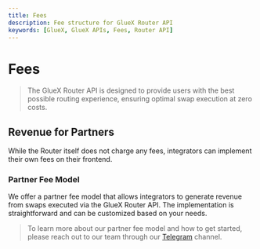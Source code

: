 ```yaml
---
title: Fees
description: Fee structure for GlueX Router API
keywords: [GlueX, GlueX APIs, Fees, Router API]
---
```


<head>
    <!-- Meta -->
    <meta charset="UTF-8"/>
    <meta name="viewport" content="width=device-width, initial-scale=1.0"/>
    <meta name="description" content="Fee structure for GlueX Router API" />
    <meta name="keywords" content="GlueX, GlueX APIs, Fees, Router API" />
    <meta name="author" content="GlueX Protocol" />
    <!-- Open Graph -->
    <meta property="og:title" content="Router API - Fees | GlueX Protocol" />
    <meta property="og:description" content="Fee structure for GlueX Router API" />
    <meta property="og:image" content="https://docs.gluex.xyz/banner.jpg" />
    <meta property="og:url" content="https://docs.gluex.xyz/gluex-apis/router-api/fees/Fees" />
    <meta property="og:type" content="website" />
    <!-- Twitter -->
    <meta name="twitter:title" content="Router API - Fees | GlueX Protocol" />
    <meta name="twitter:url" content="https://docs.gluex.xyz/gluex-apis/router-api/fees/Fees" />
    <meta name="twitter:description" content="Fee structure for GlueX Router API" />
    <meta name="twitter:image" content="https://docs.gluex.xyz/banner.jpg" />
    <meta name="twitter:card" content="https://docs.gluex.xyz/banner.jpg" />
</head>

# Fees

> The GlueX Router API is designed to provide users with the best possible routing experience, ensuring optimal swap execution at zero costs.


## Revenue for Partners

While the Router itself does not charge any fees, integrators can implement their own fees on their frontend.

### Partner Fee Model

We offer a partner fee model that allows integrators to generate revenue from swaps executed via the GlueX Router API. The implementation is straightforward and can be customized based on your needs.

> To learn more about our partner fee model and how to get started, please reach out to our team through our [Telegram](https://t.me/+_VmO_gIrNjxiZWE0) channel.

